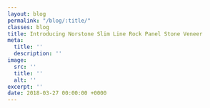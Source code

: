 ```yaml
---
layout: blog
permalink: "/blog/:title/"
classes: blog
title: Introducing Norstone Slim Line Rock Panel Stone Veneer
meta:
  title: ''
  description: ''
image:
  src: ''
  title: ''
  alt: ''
excerpt: ''
date: 2018-03-27 00:00:00 +0000
---
```


